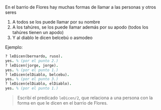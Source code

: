 En el barrio de Flores hay muchas formas de llamar a las personas y otros seres
  
 1. A todos se los puede llamar por su nombre
 2. A los tahúres, se los puede llamar además por su apodo (todos los tahúres tienen un apodo)
 3. Y al diablo le dicen belcebú o asmodeo

Ejemplo: 

```prolog
? leDicen(bernardo, ruso).
yes. % (por el punto 2.)
? leDicen(jorge, jorge).
yes. % (por el punto 1.)
? leDicen(elDiablo, belcebu).
yes. % (por el punto 3.)
? leDicen(elDiablo, elDiablo).
yes. % (por el punto 1.)
```

> Escribí el predicado `leDicen/2`, que relaciona a una persona con la forma en que le dicen en el barrio de Flores. 